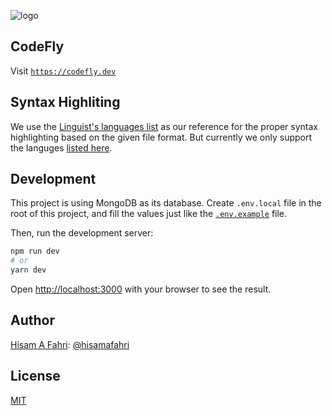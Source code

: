 ![logo](https://i.imgur.com/wbwqtHW.png)

## CodeFly

Visit [`https://codefly.dev`](https://codefly.dev)

## Syntax Highliting

We use the [Linguist's languages list](https://github.com/github/linguist/blob/master/lib/linguist/languages.yml) as our reference for the proper syntax highlighting based on the given file format. But currently we only support the languges [listed here](https://microsoft.github.io/monaco-editor/).

## Development

This project is using MongoDB as its database. Create `.env.local` file in the root of this project, and fill the values just like the [`.env.example`](.env.example) file.

Then, run the development server:

```bash
npm run dev
# or
yarn dev
```

Open [http://localhost:3000](http://localhost:3000) with your browser to see the result.

## Author

[Hisam A Fahri](https://hisamafahri.com): [@hisamafahri](https://github.com/hisamafahri)

## License

[MIT](LICENSE)
